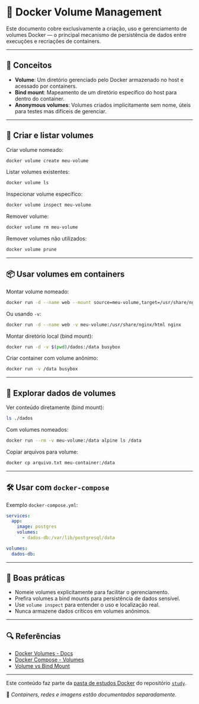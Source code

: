 # 📁 Docker Volume Management

Este documento cobre exclusivamente a criação, uso e gerenciamento de volumes Docker — o principal mecanismo de persistência de dados entre execuções e recriações de containers.

---

## 🧠 Conceitos

- **Volume**: Um diretório gerenciado pelo Docker armazenado no host e acessado por containers.
- **Bind mount**: Mapeamento de um diretório específico do host para dentro do container.
- **Anonymous volumes**: Volumes criados implicitamente sem nome, úteis para testes mas difíceis de gerenciar.

---

## 🔧 Criar e listar volumes

Criar volume nomeado:
```bash
docker volume create meu-volume
```

Listar volumes existentes:
```bash
docker volume ls
```

Inspecionar volume específico:
```bash
docker volume inspect meu-volume
```

Remover volume:
```bash
docker volume rm meu-volume
```

Remover volumes não utilizados:
```bash
docker volume prune
```

---

## 📦 Usar volumes em containers

Montar volume nomeado:
```bash
docker run -d --name web --mount source=meu-volume,target=/usr/share/nginx/html nginx
```

Ou usando `-v`:
```bash
docker run -d --name web -v meu-volume:/usr/share/nginx/html nginx
```

Montar diretório local (bind mount):
```bash
docker run -d -v $(pwd)/dados:/data busybox
```

Criar container com volume anônimo:
```bash
docker run -v /data busybox
```

---

## 📂 Explorar dados de volumes

Ver conteúdo diretamente (bind mount):
```bash
ls ./dados
```

Com volumes nomeados:
```bash
docker run --rm -v meu-volume:/data alpine ls /data
```

Copiar arquivos para volume:
```bash
docker cp arquivo.txt meu-container:/data
```

---

## 🛠️ Usar com `docker-compose`

Exemplo `docker-compose.yml`:
```yaml
services:
  app:
    image: postgres
    volumes:
      - dados-db:/var/lib/postgresql/data

volumes:
  dados-db:
```

---

## 🧪 Boas práticas

- Nomeie volumes explicitamente para facilitar o gerenciamento.
- Prefira volumes a bind mounts para persistência de dados sensível.
- Use `volume inspect` para entender o uso e localização real.
- Nunca armazene dados críticos em volumes anônimos.

---

## 🔍 Referências

- [Docker Volumes - Docs](https://docs.docker.com/storage/volumes/)
- [Docker Compose - Volumes](https://docs.docker.com/compose/compose-file/compose-file-v3/#volumes)
- [Volume vs Bind Mount](https://docs.docker.com/storage/#choose-the-right-type-of-mount)

---

Este conteúdo faz parte da [pasta de estudos Docker](../docker/) do repositório [`study`](../README.md).

📌 *Containers, redes e imagens estão documentados separadamente.*